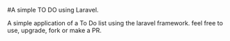 #A simple TO DO using Laravel.

A simple application of a To Do list using the laravel framework. feel free to use, upgrade, fork or make a PR.

